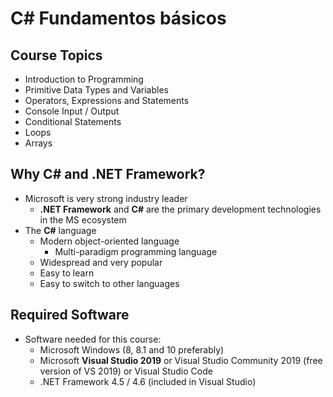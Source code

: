 # C# Fundamentos básicos

## Course Topics

- Introduction to Programming
- Primitive Data Types and Variables
- Operators, Expressions and Statements
- Console Input / Output
- Conditional Statements
- Loops
- Arrays

## Why C# and .NET Framework?

- Microsoft is very strong industry leader
  - **.NET Framework** and **C#** are the primary development technologies in the MS ecosystem
- The **C#** language
  - Modern object-oriented language
    - Multi-paradigm programming language
  - Widespread and very popular
  - Easy to learn
  - Easy to switch to other languages

## Required Software

- Software needed for this course:
  - Microsoft Windows (8, 8.1 and 10 preferably)
  - Microsoft **Visual Studio 2019** or Visual Studio Community 2019 (free version of VS 2019) or Visual Studio Code
  - .NET Framework 4.5 / 4.6 (included in Visual Studio)
